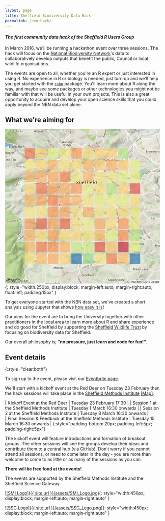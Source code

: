 ```yaml
---
layout: page
title: Sheffield Biodiversity Data Hack
permalink: /nbn-hack/
---
```


#### *The first community data hack of the Sheffield R Users Group*

In March 2016, we'll be running a hackathon event over three sessions. The hack will focus on the [National Biodiversity Network](http://www.nbn.org.uk)'s data to collaboratively develop outputs that benefit the public, Council or local wildlife organisations.

The events are open to all, whether you're an R expert or just interested in using R. No experience in R or biology is needed, just turn up and we'll help you get started with the [`rnbn`](https://cran.r-project.org/web/packages/rnbn/index.html) package. You'll learn more about R along the way, and maybe see some packages or other technologies you might not be familiar with that will be useful in your own projects. This is also a great opportunity to acquire and develop your open science skills that you could apply beyond the NBN data set alone.


## What we're aiming for

![Map](/assets/map.png){: style="width:250px; display:block; margin-left:auto; margin-right:auto; float:left; padding:15px" }

To get everyone started with the NBN data set, we've created a short analysis using Jupyter that shows [how easy it is](http://nbviewer.jupyter.org/github/mathew-hall/SheffieldR/blob/master/NBN/NBN.ipynb)!

Our aims for the event are to bring the University together with other practitioners in the local area to learn more about R and share experience and do good for Sheffield by supporting the [Sheffield Wildlife Trust](http://www.wildsheffield.com) by focusing on biodiversity data for Sheffield.

Our overall philosophy is; **"no pressure, just learn and code for fun!"**.

## Event details
{:style="clear:both"}

To sign up to the event, please visit our [Eventbrite page](https://www.eventbrite.co.uk/e/sheffieldr-nbn-biodiversity-hack-tickets-21300740087).

We'll start with a kickoff event at the Red Deer on Tuesday 23 February then the hack sessions will take place in the [Sheffield Methods Institute](https://www.sheffield.ac.uk/smi) [\[Map\]](https://www.google.co.uk/maps/place/53°22'52.0%22N+1°28'54.2%22W/@53.381103,-1.48173,18z/data=!4m2!3m1!1s0x0:0x0). 

|   Kickoff Event at the Red Deer					      | Tuesday 23 February 17:30              |
|   Session 1 at the Sheffield Methods Institute			      | Tuesday 1 March 16:30  onwards     |
|   Session 2 at the Sheffield Methods Institute			      | Tuesday 8 March 16:30  onwards     |  
|   Final Session & Feedback  at the Sheffield Methods Institute | Tuesday 15 March 16:30 onwards    | 
{:style="padding-bottom:20px; padding-left:5px; padding-right:5px"}

The kickoff event will feature introductions and formation of breakout groups. The other sessions will see the groups develop their ideas and contribute them to a central hub (via GitHub). Don't worry if you cannot attend all sessions, or need to come later in the day - you are more than welcome to come to as little or as many of the sessions as you can.

**There will be free food at the events!**

The events are supported by the Sheffield Methods Institute and the Sheffield Science Gateway.

[![SMI Logo]({{ site.url }}/assets/SMI_Logo.jpg)](https://www.sheffield.ac.uk/smi/smi){: style="width:450px; display:block; margin-left:auto; margin-right:auto" }


[![SSG Logo]({{ site.url }}/assets/SSG_Logo.png)](http://ssg.sheffield.ac.uk){: style="width:450px; display:block; margin-left:auto; margin-right:auto" }
